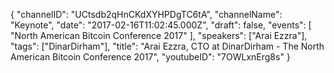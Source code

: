{
    "channelID": "UCtsdb2qHnCKdXYHPDgTC6tA",
    "channelName": "Keynote",
    "date": "2017-02-16T11:02:45.000Z",
    "draft": false,
    "events": [
        "North American Bitcoin Conference 2017"
    ],
    "speakers": ["Arai Ezzra"],
    "tags": ["DinarDirham"],
    "title": "Arai Ezzra, CTO at DinarDirham - The North American Bitcoin Conference 2017",
    "youtubeID": "7OWLxnErg8s"
}
